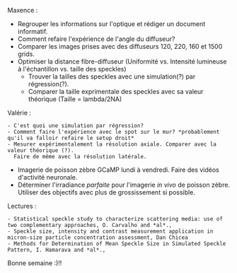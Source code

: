 Maxence : 
  - Regrouper les informations sur l'optique et rédiger un document informatif. 
  - Comment refaire l'expérience de l'angle du diffuseur? 
  - Comparer les images prises avec des diffuseurs 120, 220, 160 et 1500 grids.
  - Optimiser la distance fibre-diffuseur (Uniformité vs. Intensité lumineuse à l'échantillon vs. taille des speckles)
    - Trouver la tailles des speckles avec une simulation(?) par régression(?). 
    - Comparer la taille exprimentale des speckles avec sa valeur théorique (Taille = lambda/2NA)
  
  Valérie : 
  
    - C'est quoi une simulation par régression?
    - Comment faire l'expérience avec le spot sur le mur? *probablement qu'il va falloir refaire le setup droit*
    - Mesurer expérimentalement la résolution axiale. Comparer avec la valeur théorique (?). 
      Faire de même avec la résolution latérale.
    
    
  - Imagerie de poisson zèbre GCaMP lundi à vendredi. Faire des vidéos d'activité neuronale. 
  - Déterminer l'irradiance *parfaite* pour l'imagerie *in vivo* de poisson zèbre. 
    Utiliser des objectifs avec plus de grossissement si possible. 
    
  Lectures : 
  
    - Statistical speckle study to characterize scattering media: use of two complementary approaches, O. Carvalho and *al*.,  
    - Speckle size, intensity and contrast measurement application in micron-size particle concentration assessment, Dan Chicea
    - Methods for Determination of Mean Speckle Size in Simulated Speckle Pattern, I. Hamarava and *al*.,
    
  Bonne semaine :)!! 

